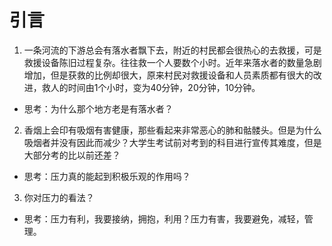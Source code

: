 # 引言
1. 一条河流的下游总会有落水者飘下去，附近的村民都会很热心的去救援，可是救援设备陈旧过程复杂。往往救一个人要数个小时。近年来落水者的数量急剧增加，但是获救的比例却很大，原来村民对救援设备和人员素质都有很大的改进，救人的时间由1个小时，变为40分钟，20分钟，10分钟。
- 思考：为什么那个地方老是有落水者？

2. 香烟上会印有吸烟有害健康，那些看起来非常恶心的肺和骷髅头。但是为什么吸烟者并没有因此而减少？大学生考试前对考到的科目进行宣传其难度，但是大部分考的比以前还差？
- 思考：压力真的能起到积极乐观的作用吗？

3. 你对压力的看法？
- 思考：压力有利，我要接纳，拥抱，利用？压力有害，我要避免，减轻，管理。